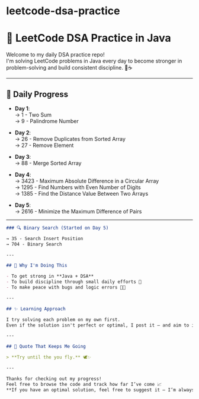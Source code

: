# leetcode-dsa-practice
# 🚀 LeetCode DSA Practice in Java

Welcome to my daily DSA practice repo!  
I'm solving LeetCode problems in Java every day to become stronger in problem-solving and build consistent discipline. 🧠☕

---
## 📅 Daily Progress

- **Day 1**:  
  → 1 - Two Sum  
  → 9 - Palindrome Number  

- **Day 2**:  
  → 26 - Remove Duplicates from Sorted Array  
  → 27 - Remove Element  

- **Day 3**:  
  → 88 - Merge Sorted Array  

- **Day 4**:  
  → 3423 - Maximum Absolute Difference in a Circular Array  
  → 1295 - Find Numbers with Even Number of Digits  
  → 1385 - Find the Distance Value Between Two Arrays

 - **Day 5**:  
  → 2616 - Minimize the Maximum Difference of Pairs  

---

```markdown
### 🔍 Binary Search (Started on Day 5)

→ 35 - Search Insert Position  
→ 704 - Binary Search

---

## 🚀 Why I'm Doing This

- To get strong in **Java + DSA**
- To build discipline through small daily efforts 🧱
- To make peace with bugs and logic errors 😤🐞

---

## ✨ Learning Approach

I try solving each problem on my own first.  
Even if the solution isn't perfect or optimal, I post it — and aim to improve later as I learn more techniques and patterns. 🚧

---

## 📖 Quote That Keeps Me Going

> **Try until the you fly.** 🕊️✨

---

Thanks for checking out my progress!  
Feel free to browse the code and track how far I’ve come 📈  
**If you have an optimal solution, feel free to suggest it — I’m always ready to learn and improve!** 💡
